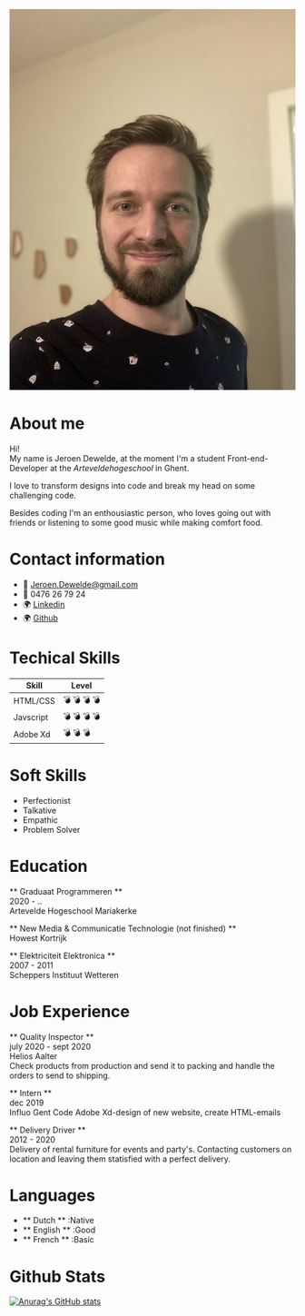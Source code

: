 ![img of Jeroen](./img/jeroen.jpg)
# About me
Hi!  
My name is Jeroen Dewelde, at the moment I'm a student Front-end-Developer at the *Arteveldehogeschool* in Ghent. 

I love to transform designs into code and break my head on some challenging code.

Besides coding I'm an enthousiastic person, who loves going out with friends or listening to some good music while making comfort food.

# Contact information
* :email: Jeroen.Dewelde@gmail.com
* :iphone: 0476 26 79 24
* :earth_africa: [Linkedin](https://www.linkedin.com/in/jeroen-dewelde-162533134/)
* :earth_africa: [Github](https://github.com/pgm-jeroendewelde)


# Techical Skills
| Skill | Level |
--- | ---
HTML/CSS | :bomb: :bomb: :bomb: :bomb:
Javscript | :bomb: :bomb: :bomb: :bomb:
Adobe Xd | :bomb: :bomb: :bomb:

# Soft Skills
* Perfectionist
* Talkative
* Empathic
* Problem Solver

# Education
** Graduaat Programmeren **  
2020 - ..  
Artevelde Hogeschool Mariakerke

** New Media & Communicatie Technologie (not finished) **  
Howest Kortrijk

** Elektriciteit Elektronica **  
2007 - 2011  
Scheppers Instituut Wetteren


# Job Experience
** Quality Inspector **  
july 2020 - sept 2020  
Helios Aalter  
Check products from production and send it to packing and handle the orders to send to shipping.

** Intern **  
dec 2019  
Influo Gent
Code Adobe Xd-design of new website, create HTML-emails

** Delivery Driver **  
2012 - 2020  
Delivery of rental furniture for events and party's. Contacting customers on location and leaving them statisfied with a perfect delivery.


# Languages
* ** Dutch ** :Native
* ** English ** :Good
* ** French ** :Basic

# Github Stats
[![Anurag's GitHub stats](https://github-readme-stats.vercel.app/api?username=pgm-jeroendewelde)](https://github.com/pgm-jeroendewelde/github-readme-stats)